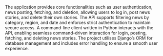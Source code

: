 The application provides core functionalities such as user authentication, news posting, fetching, and deletion, allowing users to log in, post news stories, and delete their own stories. The API supports filtering news by category, region, and date and enforces strict authentication to maintain secure access. A command-line client written in Python interacts with the API, enabling seamless command-driven interaction for login, posting, fetching, and deleting news stories. The project utilises Django’s ORM for database management and includes error handling to ensure a smooth user experience.
